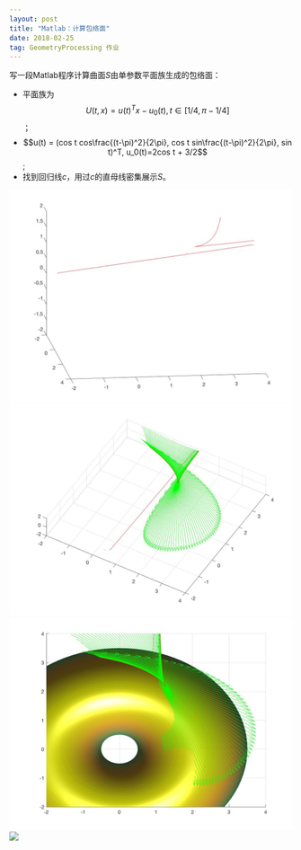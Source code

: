 ```yaml
---
layout: post
title: "Matlab：计算包络面"
date: 2018-02-25
tag: GeometryProcessing 作业
---
```

写一段Matlab程序计算曲面$S$由单参数平面族生成的包络面：
 - 平面族为
 $$U(t,x)=u(t)^Tx-u_0(t), t\in[1/4, \pi-1/4]$$；
 - $$u(t) = (cos t cos\frac{(t-\pi)^2}{2\pi}, cos t sin\frac{(t-\pi)^2}{2\pi}, sin  t)^T, u_0(t)=2cos t + 3/2$$;
 - 找到回归线$c$，用过$c$的直母线密集展示$S$。

 ![](/images/posts/gp_homework/17regression.jpg)
 ![](/images/posts/gp_homework/17evelope1.jpg)
 ![](/images/posts/gp_homework/17torus-evelop2.jpg)
 ![](/images/posts/gp_homework/17torus+evelop2.jpg)
